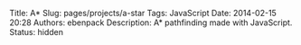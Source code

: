 Title: A*
Slug: pages/projects/a-star
Tags: JavaScript
Date: 2014-02-15 20:28
Authors: ebenpack
Description: A* pathfinding made with JavaScript.
Status: hidden

<div class="main" style="position:relative;">
    <canvas id="map" style="background-color: black;" width='600' height='240'></canvas>
    <canvas id="particles" style="position: absolute; left: 0; top:0;" width='600' height='240'></canvas>
</div>
<script src="{filename}/js/astar.js"></script>
<script>
    (function(){
        var maze = new Maze("map", "particles");
    })();
</script>